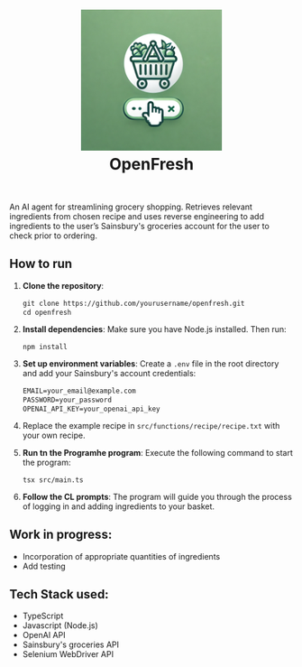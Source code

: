 <h1 align="center">
    <img src="images/openfresh_logo.webp" alt="openfresh logo" height="250">
    <br/>
    OpenFresh
</h1>
<br>

An AI agent for streamlining grocery shopping. Retrieves relevant ingredients from chosen recipe and uses reverse engineering to add ingredients to the user’s Sainsbury's groceries account for the user to check prior to ordering.

## How to run
1. **Clone the repository**: 
   ```
   git clone https://github.com/yourusername/openfresh.git
   cd openfresh
   ```
2. **Install dependencies**: 
   Make sure you have Node.js installed. Then run:
   ```
   npm install
   ```
3. **Set up environment variables**: 
   Create a `.env` file in the root directory and add your Sainsbury's account credentials:
   ```
   EMAIL=your_email@example.com
   PASSWORD=your_password
   OPENAI_API_KEY=your_openai_api_key

4. Replace the example recipe in `src/functions/recipe/recipe.txt` with your own recipe.
   
5. **Run tn the Programhe program**: 
   Execute the following command to start the program:
   ```
   tsx src/main.ts
   ```
6. **Follow the CL prompts**: 
   The program will guide you through the process of logging in and adding ingredients to your basket.

## Work in progress:
- Incorporation of appropriate quantities of ingredients
- Add testing


## Tech Stack used:
- TypeScript
- Javascript (Node.js)
- OpenAI API
- Sainsbury's groceries API
- Selenium WebDriver API